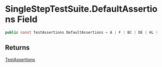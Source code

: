# SingleStepTestSuite.DefaultAssertions Field

```c#
public const TestAssertions DefaultAssertions = A | F | BC | DE | HL | IX | IY | PC | SP | WZ | I | R | Q | ShadowAF | ShadowBC | ShadowDE | ShadowHL | C | N | PV | X | H | Y | Z | S | IFF1 | IFF2 | IM | IOReads | IOWrites | Memory | Cycles | TStates;
```

## Returns

[TestAssertions](MrKWatkins.EmulatorTestSuites.Z80.Instruction.TestAssertions.md)
